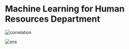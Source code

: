 # Machine Learning for Human Resources Department

![correlation](https://user-images.githubusercontent.com/37673834/168952491-b3aea1f7-6b0a-4161-9c49-7ed63c013c75.png)

![sns](https://user-images.githubusercontent.com/37673834/168953429-2eaa299a-1950-404a-ab93-d690f70a2ca8.png)
